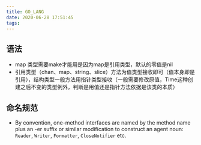 ```yaml
---
title: GO_LANG
date: 2020-06-28 17:51:45
tags:
---
```


## 语法

- map 类型需要make才能用是因为map是引用类型，默认的零值是nil 
- 引用类型（chan、map、string、slice）方法为值类型接收即可（值本身即是引用），结构类型一般方法用指针类型接收（一般需要修改原值，Time这种创建之后不变的类型例外，判断是用值还是指针方法依据是该类的本质）





## 命名规范

- By convention, one-method interfaces are named by the method name plus an -er suffix or similar modification to construct an agent noun: `Reader`, `Writer`, `Formatter`, `CloseNotifier` etc.


